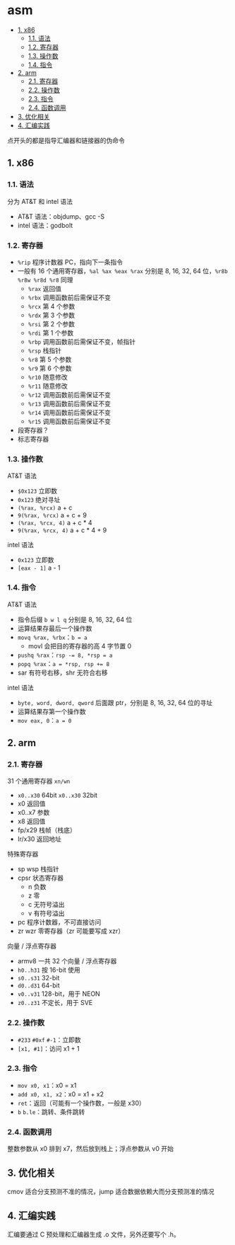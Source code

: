 # asm

- [1. x86](#1-x86)
  - [1.1. 语法](#11-语法)
  - [1.2. 寄存器](#12-寄存器)
  - [1.3. 操作数](#13-操作数)
  - [1.4. 指令](#14-指令)
- [2. arm](#2-arm)
  - [2.1. 寄存器](#21-寄存器)
  - [2.2. 操作数](#22-操作数)
  - [2.3. 指令](#23-指令)
  - [2.4. 函数调用](#24-函数调用)
- [3. 优化相关](#3-优化相关)
- [4. 汇编实践](#4-汇编实践)

点开头的都是指导汇编器和链接器的伪命令

## 1. x86

### 1.1. 语法

分为 AT&T 和 intel 语法

- AT&T 语法：objdump、gcc -S
- intel 语法：godbolt

### 1.2. 寄存器

- `%rip` 程序计数器 PC，指向下一条指令
- 一般有 16 个通用寄存器，`%al %ax %eax %rax` 分别是 8, 16, 32, 64 位，`%r8b %r8w %r8d %r8` 同理
  - `%rax` 返回值
  - `%rbx` 调用函数前后需保证不变
  - `%rcx` 第 4 个参数
  - `%rdx` 第 3 个参数
  - `%rsi` 第 2 个参数
  - `%rdi` 第 1 个参数
  - `%rbp` 调用函数前后需保证不变，帧指针
  - `%rsp` 栈指针
  - `%r8` 第 5 个参数
  - `%r9` 第 6 个参数
  - `%r10` 随意修改
  - `%r11` 随意修改
  - `%r12` 调用函数前后需保证不变
  - `%r13` 调用函数前后需保证不变
  - `%r14` 调用函数前后需保证不变
  - `%r15` 调用函数前后需保证不变
- 段寄存器？
- 标志寄存器

### 1.3. 操作数

AT&T 语法

- `$0x123` 立即数
- `0x123` 绝对寻址
- `(%rax, %rcx)` a + c
- `9(%rax, %rcx)` a + c + 9
- `(%rax, %rcx, 4)` a + c * 4
- `9(%rax, %rcx, 4)` a + c * 4 + 9

intel 语法

- `0x123` 立即数
- `[eax - 1]` a - 1

### 1.4. 指令

AT&T 语法

- 指令后缀 `b w l q` 分别是 8, 16, 32, 64 位
- 运算结果存最后一个操作数
- `movq %rax, %rbx`：`b = a`
  - movl 会把目的寄存器的高 4 字节置 0
- `pushq %rax`：`rsp -= 8, *rsp = a`
- `popq %rax`：`a = *rsp, rsp += 8`
- sar 有符号右移，shr 无符合右移

intel 语法

- `byte, word, dword, qword` 后面跟 ptr，分别是 8, 16, 32, 64 位的寻址
- 运算结果存第一个操作数
- `mov eax, 0`：`a = 0`

## 2. arm

### 2.1. 寄存器

31 个通用寄存器 `xn/wn`

- `x0..x30` 64bit `x0..x30` 32bit
- x0 返回值
- x0..x7 参数
- x8 返回值
- fp/x29 栈帧（栈底）
- lr/x30 返回地址

特殊寄存器

- sp wsp 栈指针
- cpsr 状态寄存器
  - n 负数
  - z 零
  - c 无符号溢出
  - v 有符号溢出
- pc 程序计数器，不可直接访问
- zr wzr 零寄存器（zr 可能要写成 xzr）

向量 / 浮点寄存器

- armv8 一共 32 个向量 / 浮点寄存器
- `h0..h31` 按 16-bit 使用
- `s0..s31` 32-bit
- `d0..d31` 64-bit
- `v0..v31` 128-bit，用于 NEON
- `z0..z31` 不定长，用于 SVE

### 2.2. 操作数

- `#233` `#0xf` `#-1`：立即数
- `[x1, #1]`：访问 x1 + 1

### 2.3. 指令

- `mov x0, x1`：x0 = x1
- `add x0, x1, x2`：x0 = x1 + x2
- `ret`：返回（可能有一个操作数，一般是 x30）
- `b` `b.le`：跳转、条件跳转

### 2.4. 函数调用

整数参数从 x0 排到 x7，然后放到栈上；浮点参数从 v0 开始

## 3. 优化相关

cmov 适合分支预测不准的情况，jump 适合数据依赖大而分支预测准的情况

## 4. 汇编实践

汇编要通过 C 预处理和汇编器生成 .o 文件，另外还要写个 .h。
